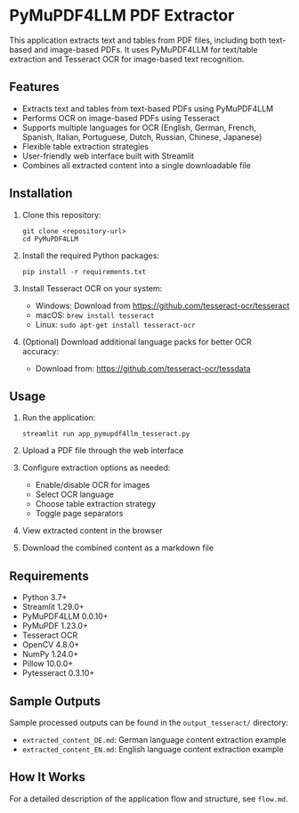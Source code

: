 # PyMuPDF4LLM PDF Extractor

This application extracts text and tables from PDF files, including both text-based and image-based PDFs. It uses PyMuPDF4LLM for text/table extraction and Tesseract OCR for image-based text recognition.

## Features

- Extracts text and tables from text-based PDFs using PyMuPDF4LLM
- Performs OCR on image-based PDFs using Tesseract
- Supports multiple languages for OCR (English, German, French, Spanish, Italian, Portuguese, Dutch, Russian, Chinese, Japanese)
- Flexible table extraction strategies
- User-friendly web interface built with Streamlit
- Combines all extracted content into a single downloadable file

## Installation

1. Clone this repository:
   ```
   git clone <repository-url>
   cd PyMuPDF4LLM
   ```

2. Install the required Python packages:
   ```
   pip install -r requirements.txt
   ```

3. Install Tesseract OCR on your system:
   - Windows: Download from https://github.com/tesseract-ocr/tesseract
   - macOS: `brew install tesseract`
   - Linux: `sudo apt-get install tesseract-ocr`

4. (Optional) Download additional language packs for better OCR accuracy:
   - Download from: https://github.com/tesseract-ocr/tessdata

## Usage

1. Run the application:
   ```
   streamlit run app_pymupdf4llm_tesseract.py
   ```

2. Upload a PDF file through the web interface

3. Configure extraction options as needed:
   - Enable/disable OCR for images
   - Select OCR language
   - Choose table extraction strategy
   - Toggle page separators

4. View extracted content in the browser

5. Download the combined content as a markdown file

## Requirements

- Python 3.7+
- Streamlit 1.29.0+
- PyMuPDF4LLM 0.0.10+
- PyMuPDF 1.23.0+
- Tesseract OCR
- OpenCV 4.8.0+
- NumPy 1.24.0+
- Pillow 10.0.0+
- Pytesseract 0.3.10+

## Sample Outputs

Sample processed outputs can be found in the `output_tesseract/` directory:
- `extracted_content_DE.md`: German language content extraction example
- `extracted_content_EN.md`: English language content extraction example

## How It Works

For a detailed description of the application flow and structure, see `flow.md`.